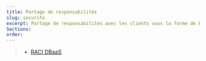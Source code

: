```yaml
---
title: Partage de responsabilités
slug: securite
excerpt: Partage de responsabilités avec les clients sous la forme de RACI
Sections: 
order: 
---
```


>
> - [RACI DBaaS](https://docs.ovh.com/gb/en/publiccloud/databases/responsibility-model/)
>
